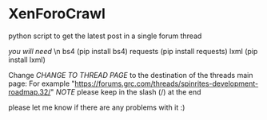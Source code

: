 # XenForoCrawl
python script to get the latest post in a single forum thread

*you will need* \n
bs4 (pip install bs4)
requests (pip install requests)
lxml (pip install lxml)

Change *CHANGE TO THREAD PAGE* to the destination of the threads main page:
For example "https://forums.grc.com/threads/spinrites-development-roadmap.32/"
*NOTE* please keep in the slash (/) at the end

please let me know if there are any problems with it :)
